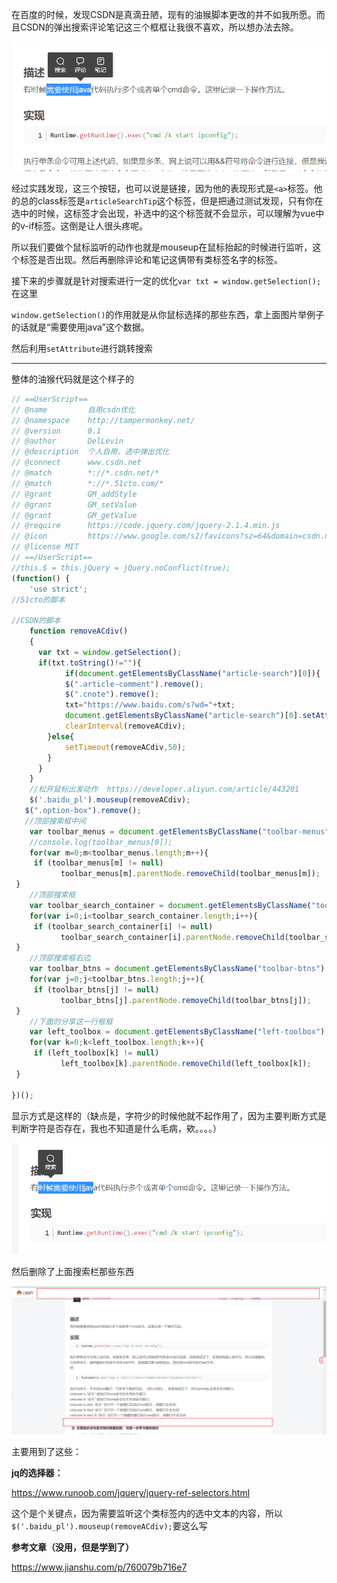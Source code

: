 在百度的时候，发现CSDN是真滴丑陋，现有的油猴脚本更改的并不如我所愿。而且CSDN的弹出搜索评论笔记这三个框框让我很不喜欢，所以想办法去除。

![image-20230504185928783](./assets/%E6%B2%B9%E7%8C%B4%E8%84%9A%E6%9C%AC%E4%BC%98%E5%8C%96csdn/image-20230504185928783.png)

经过实践发现，这三个按钮，也可以说是链接，因为他的表现形式是`<a>`标签。他的总的class标签是`articleSearchTip`这个标签，但是把通过测试发现，只有你在选中的时候，这标签才会出现，补选中的这个标签就不会显示，可以理解为vue中的v-if标签。这倒是让人很头疼呢。

所以我们要做个鼠标监听的动作也就是mouseup在鼠标抬起的时候进行监听，这个标签是否出现。然后再删除评论和笔记这俩带有类标签名字的标签。

接下来的步骤就是针对搜索进行一定的优化`var txt = window.getSelection();`在这里

`window.getSelection()`的作用就是从你鼠标选择的那些东西，拿上面图片举例子的话就是“需要使用java”这个数据。

然后利用`setAttribute`进行跳转搜索

---

整体的油猴代码就是这个样子的

```javascript
// ==UserScript==
// @name         自用csdn优化
// @namespace    http://tampermonkey.net/
// @version      0.1
// @author       DelLevin
// @description  个人自用，选中弹出优化
// @connect      www.csdn.net
// @match        *://*.csdn.net/*
// @match        *://*.51cto.com/*
// @grant        GM_addStyle
// @grant        GM_setValue
// @grant        GM_getValue
// @require      https://code.jquery.com/jquery-2.1.4.min.js
// @icon         https://www.google.com/s2/favicons?sz=64&domain=csdn.net
// @license MIT
// ==/UserScript==
//this.$ = this.jQuery = jQuery.noConflict(true);
(function() {
    'use strict';
//51cto的脚本

//CSDN的脚本
    function removeACdiv()
    {
      var txt = window.getSelection();
      if(txt.toString()!=""){
            if(document.getElementsByClassName("article-search")[0]){
            $(".article-comment").remove();
            $(".cnote").remove();
            txt="https://www.baidu.com/s?wd="+txt;
            document.getElementsByClassName("article-search")[0].setAttribute("href",txt);
            clearInterval(removeACdiv);
        }else{
            setTimeout(removeACdiv,50);
        }
      }
    }
    //松开鼠标出发动作  https://developer.aliyun.com/article/443201
    $('.baidu_pl').mouseup(removeACdiv);
   $(".option-box").remove();
   //顶部搜索框中间
    var toolbar_menus = document.getElementsByClassName("toolbar-menus");
    //console.log(toolbar_menus[0]);
    for(var m=0;m<toolbar_menus.length;m++){
     if (toolbar_menus[m] != null)
           toolbar_menus[m].parentNode.removeChild(toolbar_menus[m]);
 }
    //顶部搜索框
    var toolbar_search_container = document.getElementsByClassName("toolbar-search-container");
    for(var i=0;i<toolbar_search_container.length;i++){
     if (toolbar_search_container[i] != null)
           toolbar_search_container[i].parentNode.removeChild(toolbar_search_container[i]);
 }
    //顶部搜索框右边
    var toolbar_btns = document.getElementsByClassName("toolbar-btns");
    for(var j=0;j<toolbar_btns.length;j++){
     if (toolbar_btns[j] != null)
           toolbar_btns[j].parentNode.removeChild(toolbar_btns[j]);
 }
    //下面的分享这一行框框
    var left_toolbox = document.getElementsByClassName("left-toolbox");
    for(var k=0;k<left_toolbox.length;k++){
     if (left_toolbox[k] != null)
           left_toolbox[k].parentNode.removeChild(left_toolbox[k]);
 }

})();
```

显示方式是这样的（缺点是，字符少的时候他就不起作用了，因为主要判断方式是判断字符是否存在，我也不知道是什么毛病，欸。。。。）

![image-20230504191243205](./assets/%E6%B2%B9%E7%8C%B4%E8%84%9A%E6%9C%AC%E4%BC%98%E5%8C%96csdn/image-20230504191243205.png)

然后删除了上面搜索栏那些东西

![image-20230504191444758](./assets/%E6%B2%B9%E7%8C%B4%E8%84%9A%E6%9C%AC%E4%BC%98%E5%8C%96csdn/image-20230504191444758.png)

主要用到了这些：

**jq的选择器：**

https://www.runoob.com/jquery/jquery-ref-selectors.html

这个是个关键点，因为需要监听这个类标签内的选中文本的内容，所以  `$('.baidu_pl').mouseup(removeACdiv);`要这么写

**参考文章（没用，但是学到了）**

https://www.jianshu.com/p/760079b716e7